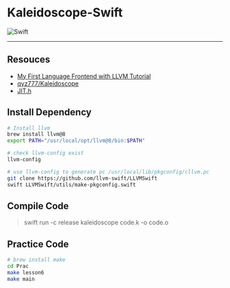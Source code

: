 # Kaleidoscope-Swift

![Swift](https://github.com/yume190/Kaleidoscope-Swift/workflows/Swift/badge.svg)

---

## Resouces

 * [My First Language Frontend with LLVM Tutorial](https://llvm.org/docs/tutorial/MyFirstLanguageFrontend/index.html)
 * [qyz777/Kaleidoscope](https://github.com/qyz777/Kaleidoscope)
 * [JIT.h](https://github.com/llvm-mirror/llvm/blob/master/examples/Kaleidoscope/include/KaleidoscopeJIT.h)

## Install Dependency

``` sh
# Install llvm
brew install llvm@8
export PATH="/usr/local/opt/llvm@8/bin:$PATH"

# check llvm-config exist
llvm-config

# use llvm-config to generate pc /usr/local/lib/pkgconfig/cllvm.pc
git clone https://github.com/llvm-swift/LLVMSwift
swift LLVMSwift/utils/make-pkgconfig.swift
```

## Compile Code

> swift run -c release kaleidoscope code.k -o code.o

## Practice Code

``` sh
# brew install make
cd Prac
make lesson6
make main
```
